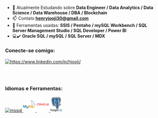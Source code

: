 - 📄 Atualmente Estudando sobre **Data Engineer / Data Analytics / Data Science / Data Warehouse / DBA / Blockchain** 
- 📫 Contato **henryjooji30@gmail.com**
- 🔧 Ferramentas usadas: **SSIS / Pentaho / mySQL Workbench / SQL Server Management Studio / SQL Developer / Power BI**
- 💻✔️ **Oracle SQL / mySQL / SQL Server / MDX**


<h3 align="left">Conecte-se comigo:</h3><p align="left">
  

<a href="https://www.linkedin.com/in/hjooji/" target="blank"><img align="center" src="https://raw.githubusercontent.com/rahuldkjain/github-profile-readme-generator/master/src/images/icons/Social/linked-in-alt.svg" alt="https://www.linkedin.com/in/hjooji/" height="30" width="40" /></a></p>

##


<div style="display: inline_block"><br>   
<h3 align="left">Idiomas e Ferramentas:</h3><p align="left">
<a href="https://www.microsoft.com/en-us/sql-server" target="_blank" rel="noreferrer"> <img src="https://www.svgrepo.com/show/303229/microsoft-sql-server-logo.svg" alt="mssql" width="40" height="50"/> </a> <a href="https://www.mysql.com/" target="_blank" rel="noreferrer"> <img src="https://raw.githubusercontent.com/devicons/devicon/master/icons/mysql/mysql-original-wordmark.svg" alt="mysql" width="40" height="50"/> </a> <a href="https://www.oracle.com/" target="_blank" rel="noreferrer"> <img src="https://raw.githubusercontent.com/devicons/devicon/master/icons/oracle/oracle-original.svg" alt="oracle" width="40" height="50"/> </a> <a href="https://www.postgresql.org" target="_blank" rel="noreferrer"> <img src="https://raw.githubusercontent.com/devicons/devicon/master/icons/postgresql/postgresql-original-wordmark.svg" alt="postgresql" width="40" height="50"/> </a> </p>

</div>
